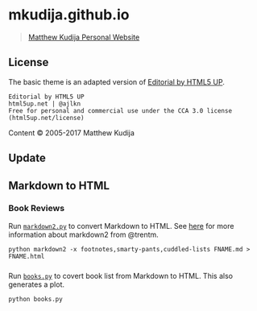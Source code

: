 # mkudija.github.io
> [Matthew Kudija Personal Website](http://matthewkudija.com/)

## License
The basic theme is an adapted version of [Editorial by HTML5 UP](https://html5up.net/editorial).

```
Editorial by HTML5 UP
html5up.net | @ajlkn
Free for personal and commercial use under the CCA 3.0 license (html5up.net/license)
```

Content © 2005-2017 Matthew Kudija

## Update

## Markdown to HTML
### Book Reviews
Run [`markdown2.py`](/book-reviews/md/markdown2.py) to convert Markdown to HTML. See [here](https://github.com/trentm/python-markdown2) for more information about markdown2 from @trentm.

```
python markdown2 -x footnotes,smarty-pants,cuddled-lists FNAME.md > FNAME.html
```

### 
Run [`books.py`](/reading/books.py) to covert book list from Markdown to HTML. This also generates a plot.

```
python books.py
```

